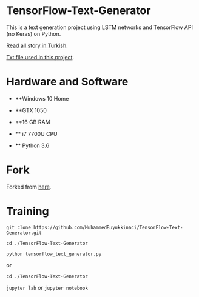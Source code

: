 # TensorFlow-Text-Generator

This is a text generation project using LSTM networks and TensorFlow API (no Keras) on Python.

[Read all story in Turkish](https://medium.com/@mubuyuk51/tensorflow-ile-yaz%C4%B1-%C3%BCretmek-f7bdc8b1f453).

[Txt file used in this project](http://www.glozman.com/TextPages/Harry%20Potter%201%20-%20Sorcerer's%20Stone.txt).

# Hardware and Software
- **Windows 10 Home

- **GTX 1050

- **16 GB RAM

- ** i7 7700U CPU

- ** Python 3.6

# Fork
Forked from [here](https://gist.github.com/MBoustani/437cea275fa9d40c9e60eac9ba71456c). 

# Training

```git clone https://github.com/MuhammedBuyukkinaci/TensorFlow-Text-Generator.git```

```cd ./TensorFlow-Text-Generator```

```python tensorflow_text_generator.py```

or

```cd ./TensorFlow-Text-Generator```

```jupyter lab``` or ```jupyter notebook```
